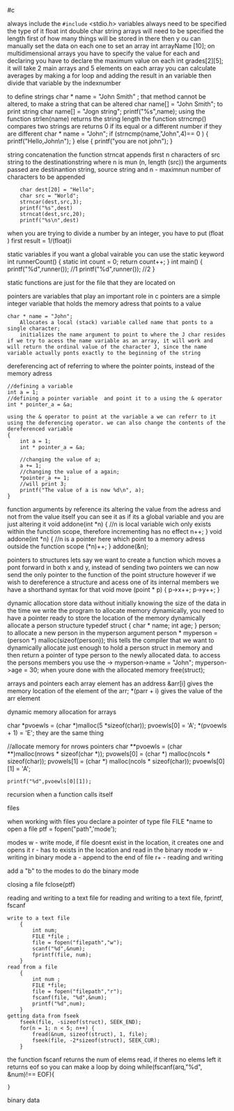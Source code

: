 
#c

always include the `#include` <stdio.h>
variables always need to be specified the type of it
    float
    int 
    double
    char
    string 
arrays
    will need to be specified the length first of how many things will be stored in there
        then y ou can manually set the data on each one 
            to set an array
                int arrayName [10];
on multidimensional arrays you have to specify the value for each
    and declaring you have to declare the maximum value on each
        int grades[2][5];
        it will take 2 main arrays and 5 elements on each array
you can calculate averages by making a for loop and adding the result in an variable then divide that variable by the indexnumber

to define strings 
    char * name = "John Smith" ;
that method cannot be altered, to make a string that can be altered
    char name[] = "John Smith";
    to print string 
        char name[] = "Jogn string";
        printf("%s",name);
using the function strlen(name) returns the string length
the function strncmp() compares two strings are returns 0 if its equal or a different number if they are different 
    char * name = "John";
    if (strncmp(name,"John",4)== 0 ) {
        printf("Hello,John\n");
    } else {
        printf("you are not john");
    }

string concatenation 
    the function strncat appends first n characters of src string to the destinationstring where n is mun (n, length (src)) the arguments 
    passed are destinantion string, source string and n - maximnun number of characters to be appended 

        char dest[20] = "Hello";
        char src = "World";
        strncar(dest,src,3);
        printf("%s",dest)
        strncat(dest,src,20);
        printf("%s\n",dest)

when you are trying to divide a number by an integer, you have to put (float ) first
    result = 1/(float)i


static variables 
    if you want a global vairable you can use the static keyword 
        int runnerCount() {
            static int count = 0;
            return count++;
        }
        int main() {
            printf("%d",runner()); //1
            printf("%d",runner()); //2
        }
    
static functions are just for the file that they are located on


pointers 
    are variables that play an important role in c 
    pointers are a simple integer variable that holds the memory adress that points to a value 

    char * name = "John";
        Allocates a local (stack) variable called name that ponts to a single character;
        initializes the name argument to point to where the J char resides
    if we try to acess the name variable as an array, it will work and will return the ordinal value of the character J, since the name variable actually ponts exactly to the beginning of the string

dereferencing 
    act of referring to where the pointer points, instead of the memory adress 

    //defining a variable
    int a = 1;
    //defining a pointer variable  and point it to a using the & operator
    int * pointer_a = &a;

    using the & operator to point at the variable a we can referr to it using the deferencing operator. we can also change the contents of the dereferenced variable 
    {
        int a = 1;
        int * pointer_a = &a;

        //changing the value of a;
        a += 1;
        //changing the value of a again;
        *pointer_a += 1;
        //will print 3;
        printf("The value of a is now %d\n", a);
    }    

function arguments by reference 
    its altering the value from the adress and not from the value itself 
    you can see it as if its a global variable and you are just altering it 
        void addone(int *n) {
            //n is local variable wich only exists within the function scope, therefore incrementing has no effect
            n++;
        }
        void addone(int *n) {
            //n is a pointer here which point to a memory adress outside the function scope
            (*n)++; 
        }
        addone(&n);

pointers to structures 
    lets say we want to create a function which moves a pont forward in both x and y, instead of sending two pointers we can now 
    send the only pointer to the function of the point structure 
    however if we wish to dereference a structure and acess one of its internal members we have a shorthand syntax for that 
        void move (point * p) {
            p->x++;
            p->y++;
        }

dynamic allocation
    store data without initially knowing the size of the data in the time we write the program 
    to allocate memory dynamically, you need to have a pointer ready to store the location of the memory
        dynamically allocate a person structure 
            typedef struct {
                char * name;
                int age;
            } person;
            to allocate a new person in the myperson argument 
                person * myperson = (person *) malloc(sizeof(person));
            this tells the compiler that we want to dynamically allocate just enough to hold a person struct in memory and then return a pointer of type person to the newly allocated data.
            to access the persons members you use the -> 
                myperson->name = "John";
                myperson->age = 30;
        when youre done with the allocated memory 
            free(struct);

arrays and pointers
    each array element has an address
        &arr[i] gives the memory location of the element of the arr;
        *(parr + i) gives the value of the arr element 

dynamic memory allocation for arrays 

char *pvoewls = (char *)malloc(5 *sizeof(char));
pvoewls[0] = 'A';
*(pvoewls + 1) =  'E';
they are the same thing

//allocate memory for nrows pointers 
    char **pvoewls = (char **)malloc(nrows * sizeof(char *));
    pvowels[0] = (char *) malloc(ncols * sizeof(char));
    pvowels[1] = (char *) malloc(ncols * sizeof(char));
    pvoewls[0][1] = 'A';

    printf("%d",pvoewls[0][1]);

recursion
    when a function calls itself 

files 

when working with files you declare a pointer of type file 
    FILE *name
to open a file 
    ptf = fopen("path",'mode');

modes 
    w - write mode, if file doesnt exist in the location, it creates one and opens it 
    r - has to exists in the location and read in the binary mode
    w - writing in binary mode 
    a - append to the end of file 
    r+ - reading and writing 

add a "b" to the modes to do the binary mode 

closing a file 
    fclose(ptf) 

reading and writing to a text file 
    for reading and writing to a text file, fprintf, fscanf 

    write to a text file 
        {
            int num; 
            FILE *file ;
            file = fopen("filepath","w");
            scanf("%d",&num);
            fprintf(file, num);
        }
    read from a file 
        {
            int num ;
            FILE *file;
            file = fopen("filepath","r");
            fscanf(file, "%d",&num);
            printf("%d",num);
        }
    getting data from fseek 
        fseek(file, -sizeof(struct), SEEK_END);
        for(n = 1; n < 5; n++) {
            fread(&num, sizeof(struct), 1, file);
            fseek(file, -2*sizeof(struct), SEEK_CUR);
        }
the function fscanf returns the num of elems read, if theres no elems left it returns eof so you can make a loop by doing 
    while(fscanf(arq,"%d", &num)!== EOF){ 

    }

binary data 
    